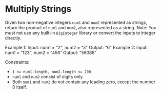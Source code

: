 # Multiply Strings

Given two non-negative integers `num1` and `num2` represented as strings, return the product of `num1` and `num2`, also represented as a string.
Note: You must not use any built-in `BigInteger` library or convert the inputs to integer directly.

Example 1:
Input: num1 = "2", num2 = "3"
Output: "6"
Example 2:
Input: num1 = "123", num2 = "456"
Output: "56088"

Constraints:

- `1 <= num1.length, num2.length <= 200`
- `num1` and `num2` consist of digits only.
- Both `num1` and `num2` do not contain any leading zero, except the number 0 itself.
